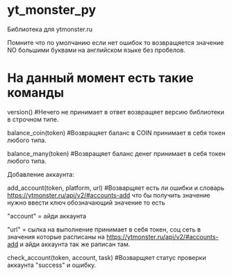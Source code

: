 # yt_monster_py
Библиотека для ytmonster.ru

Помните что по умолчанию если нет ошибок то возвращяется значение NO большими буквами на английском языке без пробелов.

# На данный момент есть такие команды

version() #Нечего не принимает в ответ возвращяет версию библиотеки в строчном типе.

balance_coin(token) #Возвращяет баланс в COIN принимает в себя токен любого типа.

balance_many(token) #Возвращяет баланс денег принимает в себя токен любого типа.

Добавление аккаунта:

add_account(token, platform, url) #Возварщяет есть ли ошибки и словарь https://ytmonster.ru/api/v2/#accounts-add что бы получить значение нужно ввести ключ обозначающий значение то есть

"account" = айди аккаунта

"url" = сылка на выполнение 
принимает в себя токен, соц сеть в значения которые расписаны на https://ytmonster.ru/api/v2/#accounts-add и айди аккаунта так же раписан там.

check_account(token, account, task) #Возварщяет статус проверки аккаунта "success" и ошибку.
